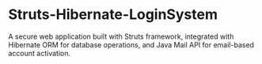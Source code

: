 # Struts-Hibernate-LoginSystem
A secure web application built with Struts framework, integrated with Hibernate ORM for database operations, and Java Mail API for email-based account activation.

